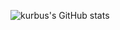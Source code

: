 ![kurbus's GitHub stats](https://github-readme-stats.vercel.app/api?username=kurbus&show_icons=true&theme=dark&count_private=true)
